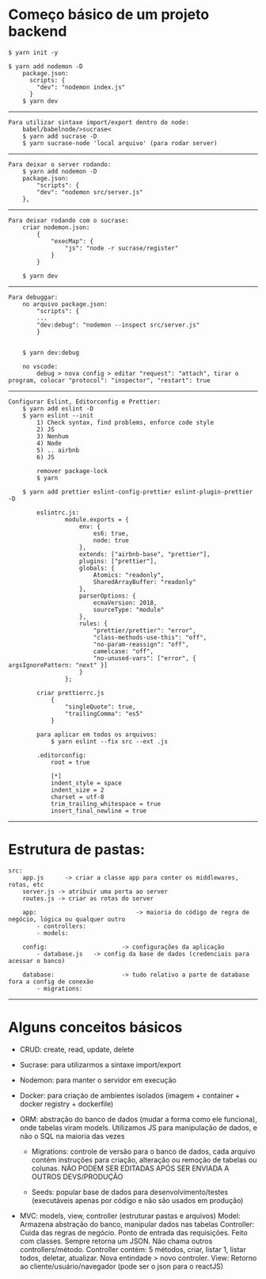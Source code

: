 # Começo básico de um projeto backend
	
	$ yarn init -y

	$ yarn add nodemon -D
		package.json:
		  scripts: {
		    "dev": "nodemon index.js"
		  }
		$ yarn dev

---
	
	Para utilizar sintaxe import/export dentro do node:
		babel/babelnode/>sucrase<
		$ yarn add sucrase -D
		$ yarn sucrase-node 'local arquivo' (para rodar server)

---
	
	Para deixar o server rodando:
		$ yarn add nodemon -D
		package.json: 
			"scripts": {
    		"dev": "nodemon src/server.js"
  		},
  		
---
			
	Para deixar rodando com o sucrase:
		criar nodemon.json:
			{
				"execMap": {
					"js": "node -r sucrase/register"
				}
			}
		
		$ yarn dev

---
			
	Para debuggar:
		no arquivo package.json:
			"scripts": {
	  		...
	  		"dev:debug": "nodemon --inspect src/server.js"
			}

		
		$ yarn dev:debug
		
		no vscode:
			debug > nova config > editar "request": "attach", tirar o program, colocar "protocol": "inspector", "restart": true

---
	
	Configurar Eslint, Editorconfig e Prettier:
		$ yarn add eslint -D
		$ yarn eslint --init
			1) Check syntax, find problems, enforce code style
			2) JS
			3) Nenhum
			4) Node
			5) .. airbnb
			6) JS
			
			remover package-lock
			$ yarn
				
		$ yarn add prettier eslint-config-prettier eslint-plugin-prettier -D
			
			eslintrc.js:
					module.exports = {
						env: {
							es6: true,
							node: true
						},
						extends: ["airbnb-base", "prettier"],
						plugins: ["prettier"],
						globals: {
							Atomics: "readonly",
							SharedArrayBuffer: "readonly"
						},
						parserOptions: {
							ecmaVersion: 2018,
							sourceType: "module"
						},
						rules: {
							"prettier/prettier": "error",
							"class-methods-use-this": "off",
							"no-param-reassign": "off",
							camelcase: "off",
							"no-unused-vars": ["error", { argsIgnorePattern: "next" }]
						}
					};
			
			criar prettierrc.js
				{
					"singleQuote": true,
					"trailingComma": "es5"
				}

			para aplicar em todos os arquivos:
				$ yarn eslint --fix src --ext .js
	
			.editorconfig:
				root = true

				[*]
				indent_style = space
				indent_size = 2
				charset = utf-8
				trim_trailing_whitespace = true
				insert_final_newline = true

---

# Estrutura de pastas:
	src: 
		app.js 		-> criar a classe app para conter os middlewares, rotas, etc
		server.js -> atribuir uma porta ao server
		routes.js -> criar as rotas do server

		app:							-> maioria do código de regra de negócio, lógica ou qualquer outro
			- controllers:
			- models:

		config: 					-> configurações da aplicação
			- database.js 	-> config da base de dados (credenciais para acessar o banco)

		database:					-> tudo relativo a parte de database fora a config de conexão 
			- migrations:

---

# Alguns conceitos básicos
	
  - CRUD: create, read, update, delete
  
  - Sucrase: para utilizarmos a sintaxe import/export
  
  - Nodemon: para manter o servidor em execução
  
  - Docker: para criação de ambientes isolados (imagem + container + docker registry + dockerfile)
  
  - ORM: abstração do banco de dados (mudar a forma como ele funciona), onde tabelas viram models. Utilizamos JS para manipulação de dados, e não o SQL na maioria das vezes
  	
	- Migrations: controle de versão para o banco de dados, cada arquivo contém instruções para criação, alteração ou remoção de tabelas ou colunas. NÃO PODEM SER EDITADAS APÓS SER ENVIADA A OUTROS DEVS/PRODUÇÃO
	
	- Seeds: popular base de dados para desenvolvimento/testes (executáveis apenas por código e não são usados em produção)
	
  - MVC: models, view, controller (estruturar pastas e arquivos)
  	Model: Armazena abstração do banco, manipular dados nas tabelas
  	Controller: Cuida das regras de negócio. Ponto de entrada das requisições. Feito com classes. Sempre retorna um JSON. Não chama outros controllers/método. Controller contém: 5 métodos, criar, listar 1, listar todos, deletar, atualizar. Nova entindade > novo controler.
  	View: Retorno ao cliente/usuário/navegador (pode ser o json para o reactJS)
